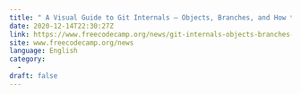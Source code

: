 ```yaml
---
title: " A Visual Guide to Git Internals — Objects, Branches, and How to Create a Repo From Scratch "
date: 2020-12-14T22:30:27Z
link: https://www.freecodecamp.org/news/git-internals-objects-branches-create-repo/?utm_medium=RSS&utm_source=news.12bit.vn
site: www.freecodecamp.org/news
language: English
category:
  -   
draft: false
---
```

